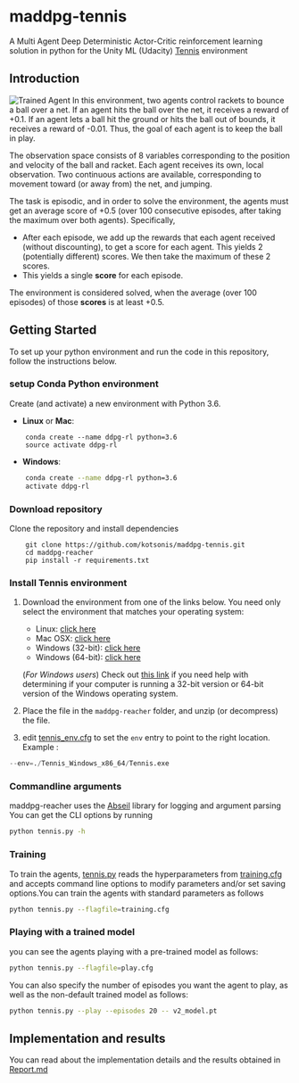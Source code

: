 # maddpg-tennis
A Multi Agent Deep Deterministic Actor-Critic reinforcement learning solution in python for the Unity ML (Udacity) [Tennis](https://github.com/Unity-Technologies/ml-agents/blob/master/docs/Learning-Environment-Examples.md#tennis) environment

## Introduction
![Trained Agent](https://github.com/kotsonis/maddpg-tennis/blob/main/images/trained_agent.gif)
In this environment, two agents control rackets to bounce a ball over a net. If an agent hits the ball over the net, it receives a reward of +0.1.  If an agent lets a ball hit the ground or hits the ball out of bounds, it receives a reward of -0.01.  Thus, the goal of each agent is to keep the ball in play.

The observation space consists of 8 variables corresponding to the position and velocity of the ball and racket. Each agent receives its own, local observation.  Two continuous actions are available, corresponding to movement toward (or away from) the net, and jumping. 

The task is episodic, and in order to solve the environment, the agents must get an average score of +0.5 (over 100 consecutive episodes, after taking the maximum over both agents). Specifically,

- After each episode, we add up the rewards that each agent received (without discounting), to get a score for each agent. This yields 2 (potentially different) scores. We then take the maximum of these 2 scores.
- This yields a single **score** for each episode.

The environment is considered solved, when the average (over 100 episodes) of those **scores** is at least +0.5.

## Getting Started
To set up your python environment and run the code in this repository, follow the instructions below.
### setup Conda Python environment

Create (and activate) a new environment with Python 3.6.

- __Linux__ or __Mac__: 
```shell
	conda create --name ddpg-rl python=3.6
	source activate ddpg-rl
```
- __Windows__: 
```bash
	conda create --name ddpg-rl python=3.6 
	activate ddpg-rl
```
### Download repository
 Clone the repository and install dependencies

```shell
	git clone https://github.com/kotsonis/maddpg-tennis.git
	cd maddpg-reacher
	pip install -r requirements.txt
```

### Install Tennis environment
1. Download the environment from one of the links below.  You need only select the environment that matches your operating system:

   - Linux: [click here](https://s3-us-west-1.amazonaws.com/udacity-drlnd/P3/Tennis/Tennis_Linux.zip)
    - Mac OSX: [click here](https://s3-us-west-1.amazonaws.com/udacity-drlnd/P3/Tennis/Tennis.app.zip)
    - Windows (32-bit): [click here](https://s3-us-west-1.amazonaws.com/udacity-drlnd/P3/Tennis/Tennis_Windows_x86.zip)
    - Windows (64-bit): [click here](https://s3-us-west-1.amazonaws.com/udacity-drlnd/P3/Tennis/Tennis_Windows_x86_64.zip)
    
    (_For Windows users_) Check out [this link](https://support.microsoft.com/en-us/help/827218/how-to-determine-whether-a-computer-is-running-a-32-bit-version-or-64) if you need help with determining if your computer is running a 32-bit version or 64-bit version of the Windows operating system.

2. Place the file in the `maddpg-reacher` folder, and unzip (or decompress) the file.
3. edit [tennis_env.cfg](tennis_env.cfg) to set the `env` entry to point to the right location. Example :
```python 
--env=./Tennis_Windows_x86_64/Tennis.exe
```

### Commandline arguments
maddpg-reacher uses the [Abseil](https://abseil.io/docs/python/quickstart.html) library for logging and argument parsing
You can get the CLI options by running
```bash
python tennis.py -h
```

### Training
To train the agents, [tennis.py](tennis.py) reads the hyperparameters from [training.cfg](training.cfg) and accepts command line options to modify parameters and/or set saving options.You can train the agents with standard parameters as follows
```bash
python tennis.py --flagfile=training.cfg
```
### Playing with a trained model
you can see the agents playing with a pre-trained model as follows:
```bash
python tennis.py --flagfile=play.cfg
```
You can also specify the number of episodes you want the agent to play, as well as the non-default trained model as follows:
```bash
python tennis.py --play --episodes 20 -- v2_model.pt
```

## Implementation and results
You can read about the implementation details and the results obtained in [Report.md](Report.md)